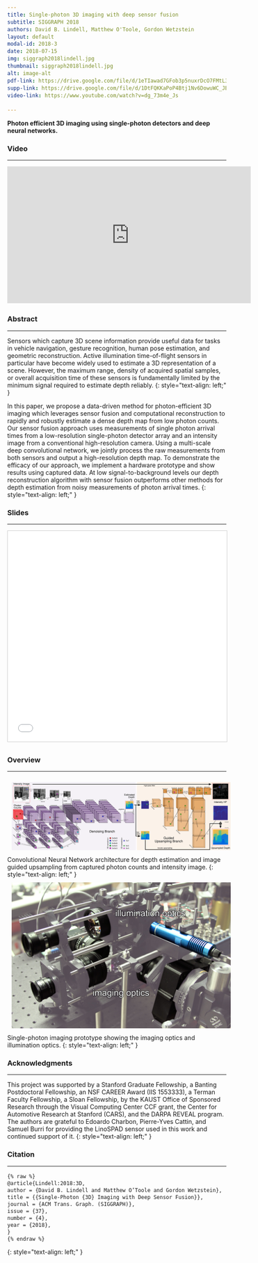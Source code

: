 ```yaml
---
title: Single-photon 3D imaging with deep sensor fusion 
subtitle: SIGGRAPH 2018  
authors: David B. Lindell, Matthew O'Toole, Gordon Wetzstein 
layout: default
modal-id: 2018-3
date: 2018-07-15
img: siggraph2018lindell.jpg 
thumbnail: siggraph2018lindell.jpg
alt: image-alt
pdf-link: https://drive.google.com/file/d/1eTIawad7GFob3p5nuxrDcO7FMtL3AzSt/view
supp-link: https://drive.google.com/file/d/1DtFQKKaPoP4Btj1Nv6DowuWC_JBBa-cT/view
video-link: https://www.youtube.com/watch?v=dg_73m4e_Js

---
```


**Photon efficient 3D imaging using single-photon detectors and deep neural networks.**

### Video
- - -
<iframe width="560" height="315" src="https://www.youtube.com/embed/dg_73m4e_Js" frameborder="0" allow="accelerometer; autoplay; encrypted-media; gyroscope; picture-in-picture" allowfullscreen></iframe>

### Abstract
- - -
Sensors which capture 3D scene information provide useful data for tasks in vehicle navigation, gesture recognition, human pose estimation, and geometric reconstruction. Active illumination time-of-flight sensors in particular have become widely used to estimate a 3D representation of a scene. However, the maximum range, density of acquired spatial samples, or overall acquisition time of these sensors is fundamentally limited by the minimum signal required to estimate depth reliably.
{: style="text-align: left;" }

In this paper, we propose a data-driven method for photon-efficient 3D imaging which leverages sensor fusion and computational reconstruction to rapidly and robustly estimate a dense depth map from low photon counts. Our sensor fusion approach uses measurements of single photon arrival times from a low-resolution single-photon detector array and an intensity image from a conventional high-resolution camera. Using a multi-scale deep convolutional network, we jointly process the raw measurements from both sensors and output a high-resolution depth map. To demonstrate the efficacy of our approach, we implement a hardware prototype and show results using captured data. At low signal-to-background levels our depth reconstruction algorithm with sensor fusion outperforms other methods for depth estimation from noisy measurements of photon arrival times.
{: style="text-align: left;" }

### Slides
- - -
<iframe src="//www.slideshare.net/slideshow/embed_code/key/5nsXEnwWwAnawG" width="595" height="485" frameborder="0" marginwidth="0" marginheight="0" scrolling="no" style="border:1px solid #CCC; border-width:1px; margin-bottom:5px; max-width: 100%;" allowfullscreen> </iframe> 


### Overview
- - -
<div class="row">
<div class="col-md-10 col-md-offset-1">
<img src="img/publication/siggraph2018lindell/cnn_illustration.png" style="padding: 10px;" class="img-responsive" alt="">
</div>
</div>
Convolutional Neural Network architecture for depth estimation and image guided upsampling from captured photon counts and intensity image.
{: style="text-align: left;" }

<div class="row">
<div class="col-md-8 col-md-offset-2">
<img src="img/publication/siggraph2018lindell/hardware_ps.jpg" style="padding: 10px;" class="img-responsive" alt="">
</div>
</div>
Single-photon imaging prototype showing the imaging optics and illumination optics.
{: style="text-align: left;" }

### Acknowledgments
- - -
This project was supported by a Stanford Graduate Fellowship, a Banting Postdoctoral Fellowship, an NSF CAREER Award (IIS 1553333), a Terman Faculty Fellowship, a Sloan Fellowship, by the KAUST Office of Sponsored Research through the Visual Computing Center CCF grant, the Center for Automotive Research at Stanford (CARS), and the DARPA REVEAL program. The authors are grateful to Edoardo Charbon, Pierre-Yves Cattin, and Samuel Burri for providing the LinoSPAD sensor used in this work and continued support of it.
{: style="text-align: left;" }

### Citation
- - -
```
{% raw %}
@article{Lindell:2018:3D,
author = {David B. Lindell and Matthew O’Toole and Gordon Wetzstein},
title = {{Single-Photon {3D} Imaging with Deep Sensor Fusion}},
journal = {ACM Trans. Graph. (SIGGRAPH)},
issue = {37},
number = {4},
year = {2018},
}
{% endraw %}
```
{: style="text-align: left;" }


